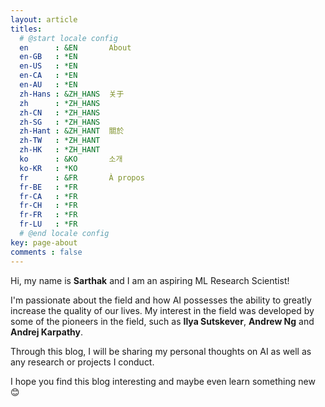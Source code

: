 ```yaml
---
layout: article
titles:
  # @start locale config
  en      : &EN       About
  en-GB   : *EN
  en-US   : *EN
  en-CA   : *EN
  en-AU   : *EN
  zh-Hans : &ZH_HANS  关于
  zh      : *ZH_HANS
  zh-CN   : *ZH_HANS
  zh-SG   : *ZH_HANS
  zh-Hant : &ZH_HANT  關於
  zh-TW   : *ZH_HANT
  zh-HK   : *ZH_HANT
  ko      : &KO       소개
  ko-KR   : *KO
  fr      : &FR       À propos
  fr-BE   : *FR
  fr-CA   : *FR
  fr-CH   : *FR
  fr-FR   : *FR
  fr-LU   : *FR
  # @end locale config
key: page-about
comments : false
---
```

Hi, my name is **Sarthak** and I am an aspiring ML Research Scientist!

I'm passionate about the field and how AI possesses the ability to greatly increase the quality of our lives. My interest in the field was developed by some of the pioneers in the field, such as **Ilya Sutskever**, **Andrew Ng** and **Andrej Karpathy**.

Through this blog, I will be sharing my personal thoughts on AI as well as any research or projects I conduct.

I hope you find this blog interesting and maybe even learn something new :blush: